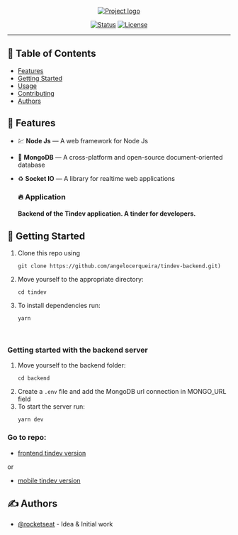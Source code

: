 <p align="center">
  <a href="" rel="noopener">
 <img src="https://i.imgur.com/eTYN8QF.png" alt="Project logo"></a>
</p>


<div align="center">

[![Status](https://img.shields.io/badge/status-active-success.svg)]()
[![License](https://img.shields.io/badge/license-MIT-blue.svg)](/LICENSE)

</div>

---


## 📝 Table of Contents

- [Features](#about)
- [Getting Started](#getting_started)
- [Usage](#usage)
- [Contributing](../CONTRIBUTING.md)
- [Authors](#authors)


## 🧐 Features <a name = "features"></a>

 - 💹 **Node Js** — A web framework for Node Js
- 📄 **MongoDB** — A cross-platform and open-source document-oriented database
- ♻️ **Socket IO** — A library for realtime web applications 

  ### 🔥 **Application**
    #### Backend of the Tindev application. A tinder for developers.


## 🏁 Getting Started <a name = "getting_started"></a>

1. Clone this repo using 
    ```
    git clone https://github.com/angelocerqueira/tindev-backend.git)
    ```
  2. Move yourself to the appropriate directory:
      ``` 
      cd tindev 
      ```
  3. To install dependencies run: 
      ```
      yarn
      ```
   <br />

### Getting started with the backend server

1. Move yourself to the backend folder: 
    ```
    cd backend
    ```
2. Create a `.env` file and add the MongoDB url connection in MONGO_URL field
3. To start the server run:
   ```
   yarn dev
   ```

### Go to repo: 
- [frontend tindev version](https://github.com/angelocerqueira/tindev-frontend-reactjs) 

or 

- [mobile tindev version](https://github.com/angelocerqueira/tindev-mobile-reactnative) 



## ✍️ Authors <a name = "authors"></a>

- [@rocketseat](https://github.com/rocketseat) - Idea & Initial work


